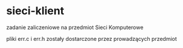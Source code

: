 # sieci-klient
zadanie zaliczeniowe na przedmiot Sieci Komputerowe

pliki err.c i err.h zostały dostarczone przez prowadzących przedmiot
